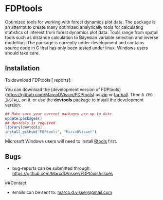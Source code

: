 FDPtools
========

Optimized tools for working with forest dynamics plot data. The package is an 
attempt to create many optimized analytically tools for calculating statistics
of interest from forest dynamics plot data. Tools range from spatail tools such
as distance calculation to Bayesian variable selection and inverse modelling.
The package is currently under development and contains source code in C 
that has only been tested under linux. Windows users should take care.

## Installation

To download FDPtools [ reports]:

You can download the [development version of FDPtools]
(https://github.com/MarcoDVisser/FDPtools) as [zip](https://github.com/MarcoDVisser/FDPtools/zipball/master) or [tar ball](https://github.com/MarcoDVisser/FDPtools/tarball/master). Then `R CMD INSTALL` on it, or use the **devtools** package to install the development version:

```r
## Make sure your current packages are up to date
update.packages()
## devtools is required
library(devtools)
install_github("FDPtools", "MarcoDVisser")
```
Microsoft Windows users will need to install [Rtools](http://www.murdoch-sutherland.com/Rtools/) first.

## Bugs
* bug-reports can be submitted through: <https://github.com/MarcoDVisser/FDPtools/issues>

##Contact
* emails can be sent to: <marco.d.visser@gmail.com>
